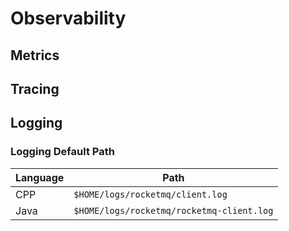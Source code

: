 # Observability

## Metrics

## Tracing

## Logging

### Logging Default Path

| Language | Path                                      |
| -------- | ----------------------------------------- |
| CPP      | `$HOME/logs/rocketmq/client.log`          |
| Java     | `$HOME/logs/rocketmq/rocketmq-client.log` |